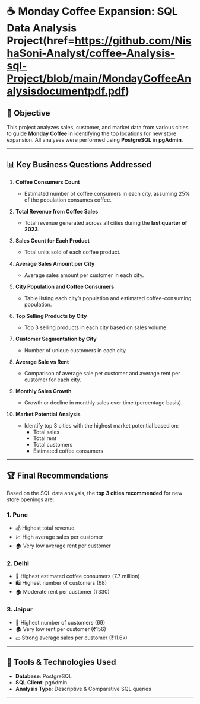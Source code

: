 # ☕ Monday Coffee Expansion: SQL Data Analysis Project(href=https://github.com/NishaSoni-Analyst/coffee-Analysis-sql-Project/blob/main/MondayCoffeeAnalysisdocumentpdf.pdf)


## 📌 Objective
This project analyzes sales, customer, and market data from various cities to guide **Monday Coffee** in identifying the top locations for new store expansion. All analyses were performed using **PostgreSQL** in **pgAdmin**.

---

## 📊 Key Business Questions Addressed

1. **Coffee Consumers Count**
   - Estimated number of coffee consumers in each city, assuming 25% of the population consumes coffee.

2. **Total Revenue from Coffee Sales**
   - Total revenue generated across all cities during the **last quarter of 2023**.

3. **Sales Count for Each Product**
   - Total units sold of each coffee product.

4. **Average Sales Amount per City**
   - Average sales amount per customer in each city.

5. **City Population and Coffee Consumers**
   - Table listing each city’s population and estimated coffee-consuming population.

6. **Top Selling Products by City**
   - Top 3 selling products in each city based on sales volume.

7. **Customer Segmentation by City**
   - Number of unique customers in each city.

8. **Average Sale vs Rent**
   - Comparison of average sale per customer and average rent per customer for each city.

9. **Monthly Sales Growth**
   - Growth or decline in monthly sales over time (percentage basis).

10. **Market Potential Analysis**
    - Identify top 3 cities with the highest market potential based on:
      - Total sales
      - Total rent
      - Total customers
      - Estimated coffee consumers

---

## 🏆 Final Recommendations

Based on the SQL data analysis, the **top 3 cities recommended** for new store openings are:

### 1. **Pune**
- 💰 Highest total revenue
- 📈 High average sales per customer
- 🏠 Very low average rent per customer

### 2. **Delhi**
- 👥 Highest estimated coffee consumers (7.7 million)
- 🛍️ Highest number of customers (68)
- 🏠 Moderate rent per customer (₹330)

### 3. **Jaipur**
- 👥 Highest number of customers (69)
- 🏠 Very low rent per customer (₹156)
- 💵 Strong average sales per customer (₹11.6k)

---

## 🧰 Tools & Technologies Used

- **Database**: PostgreSQL
- **SQL Client**: pgAdmin
- **Analysis Type**: Descriptive & Comparative SQL queries

---

